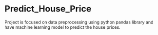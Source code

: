 # Predict_House_Price
Project is focused on data preprocessing using python pandas library and have machine learning model to predict the house prices.
